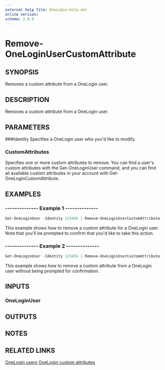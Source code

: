 ```yaml
---
external help file: OneLogin-help.xml
online version: 
schema: 2.0.0
---
```


# Remove-OneLoginUserCustomAttribute

## SYNOPSIS
Removes a custom attribute from a OneLogin user.

## DESCRIPTION
Removes a custom attribute from a OneLogin user.

## PARAMETERS
###Identity
Specifies a OneLogin user who you'd like to modify.

### CustomAttributes
Specifies one or more custom attributes to remove. You can find a user's custom attributes with the Get-OneLoginUser command, and you can find all available custom attributes in your account with Get-OneLoginCustomAttribute.

## EXAMPLES
### --------------  Example 1  --------------

```powershell
Get-OneLoginUser -Identity 123456 | Remove-OneLoginUserCustomAttribute -CustomAttributes employeeType
```

This example shows how to remove a custom attribute for a OneLogin user. Note that you'll be prompted to confirm that you'd like to take this action.

### --------------  Example 2  --------------
```powershell
Get-OneLoginUser -Identity 123456 | Remove-OneLoginUserCustomAttribute -CustomAttributes employeeType
```

This example shows how to remove a custom attribute from a OneLogin user without being prompted for confirmation.

## INPUTS
### OneLoginUser

## OUTPUTS

## NOTES

## RELATED LINKS
[OneLogin users](https://developers.onelogin.com/api-docs/1/users/user-resource)
[OneLogin custom attributes](https://developers.onelogin.com/api-docs/1/users/get-custom-attributes)
